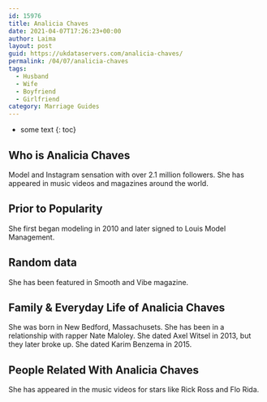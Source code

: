 ```yaml
---
id: 15976
title: Analicia Chaves
date: 2021-04-07T17:26:23+00:00
author: Laima
layout: post
guid: https://ukdataservers.com/analicia-chaves/
permalink: /04/07/analicia-chaves
tags:
  - Husband
  - Wife
  - Boyfriend
  - Girlfriend
category: Marriage Guides
---
```


* some text
{: toc}


## Who is Analicia Chaves
                  
                  
                  
Model and Instagram sensation with over 2.1 million followers. She has appeared in music videos and magazines around the world.
                  
              
            
              
            
                
                
                
## Prior to Popularity
                  
                  
                  
She first began modeling in 2010 and later signed to Louis Model Management.
                  
              
            
              
            
                
                
                
## Random data
                  
                  
                  
She has been featured in Smooth and Vibe magazine.
                  
              
            
              
            
                
                
                
## Family & Everyday Life of Analicia Chaves
                  
                  
                  
She was born in New Bedford, Massachusets. She has been in a relationship with rapper Nate Maloley. She dated Axel Witsel in 2013, but they later broke up. She dated Karim Benzema in 2015.
                  
              
            
              
            
                
                
                
## People Related With Analicia Chaves
                  
                  
                  
She has appeared in the music videos for stars like Rick Ross and Flo Rida.
                  
              
            
              
            
                
              
            
              
              
            
            
              
            
          
          
          